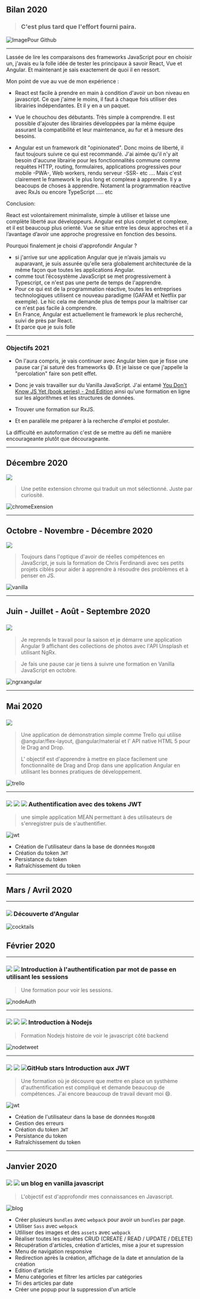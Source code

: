 ## **Bilan 2020**

>### C'est plus tard que l'effort fourni paira.

![ImagePour Github](https://user-images.githubusercontent.com/44428775/103479932-4ff6a580-4dd1-11eb-8e72-de38e0366b77.png)

---

Lassée de lire les comparaisons des frameworks JavaScript pour en choisir un, j'avais eu la folle idée de tester les principaux à savoir React, Vue et Angular.
Et maintenant je sais exactement de quoi il en ressort.

Mon point de vue au vue de mon expérience :

- React est facile à prendre en main à condition d'avoir un bon niveau en javascript.
Ce que j'aime le moins, il faut à chaque fois utiliser des librairies indépendantes. Et il y en a un paquet.

- Vue le chouchou des débutants. Très simple à comprendre. Il est possible d'ajouter des librairies développées par la même équipe assurant la compatibilité et leur maintenance, au fur et à mesure des besoins.

- Angular est un framework dit "opinionated". Donc moins de liberté, il faut toujours suivre ce qui est recommandé.
J'ai aimée qu'il n'y ait besoin d'aucune librairie pour les fonctionnalités commune comme requêtes HTTP, routing, formulaires, applications progressives pour mobile -PWA-, Web workers, rendu serveur -SSR- etc ....
Mais c'est clairement le framework le plus long et complexe à apprendre. Il y a beacoups de choses à apprendre. Notament la programmation réactive avec RxJs ou encore TypeScript ..... etc

Conclusion: 

React est volontairement minimaliste, simple à utiliser et laisse une complète liberté aux développeurs. Angular est plus complet et complexe, et il est beaucoup plus orienté. Vue se situe entre les deux approches et il a l’avantage d’avoir une approche progressive en fonction des besoins.

Pourquoi finalement je choisi d'approfondir Angular ?

- si j'arrive sur une application Angular que je n’avais jamais vu auparavant, je suis assurée qu'elle sera globalement architecturée de la même façon que toutes les applications Angular.
- comme tout l’écosystème JavaScript se met progressivement à Typescript, ce n'est pas une perte de temps de l'apprendre.
- Pour ce qui est de la programmation réactive, toutes les entreprises technologiques utilisent ce nouveau paradigme (GAFAM et Netflix par exemple). Le hic cela me demande plus de temps pour la maîtriser car ce n'est pas facile à comprendre.
-  En France, Angular est actuellement le framework le plus recherché, suivi de près par React.
- Et parce que je suis folle

---

### Objectifs 2021

- On l'aura compris, je vais continuer avec Angular bien que je fisse une pause car j'ai saturé des frameworks 😅. Et je laisse ce que j'appelle la "percolation" faire son petit effet.

- Donc je vais travailler sur du Vanilla JavaScript. J'ai entamé [You Don't Know JS Yet (book series) - 2nd Edition](https://github.com/getify/You-Dont-Know-JS) ainsi qu'une formation en ligne sur les algorithmes et les structures de données.

- Trouver une formation sur RxJS.

- Et en parallèle me préparer à la recherche d'emploi et postuler.

La difficulté en autoformation c'est de se mettre au défi ne manière encourageante plutôt que décourageante.





---

## **Décembre 2020**
![](https://img.shields.io/badge/JavaScript-f0db4e)
> Une petite extension chrome qui traduit un mot sélectionné. Juste par curiosité.

![chromeExension](https://user-images.githubusercontent.com/44428775/101495301-b3bfb700-3968-11eb-80d3-d3d711a50934.gif)

---
## **Octobre  - Novembre - Décembre 2020**
![](https://img.shields.io/badge/JavaScript-f0db4e)

>Toujours dans l'optique d'avoir de réelles compétences en JavaScript,
>je suis la formation de Chris Ferdinandi avec ses petits projets ciblés pour aider à apprendre à résoudre des problèmes et à penser en JS.

![vanilla](https://user-images.githubusercontent.com/44428775/100101366-720c1800-2e62-11eb-8979-f0a113c1611a.png)

---

## **Juin - Juillet - Août - Septembre 2020**

### ![](https://img.shields.io/badge/Angular-e23237)

>Je reprends le travail pour la saison et je démarre une application Angular 9 affichant des collections de photos avec l'API Unsplash et utilisant NgRx.

>Je fais une pause car je tiens à suivre une formation en Vanilla JavaScript en octobre.


![ngrxangular](https://user-images.githubusercontent.com/44428775/100098810-d6c57380-2e5e-11eb-97b2-4cebcb25af3a.gif)

---
##  **Mai 2020**
### ![](https://img.shields.io/badge/Angular-e23237)

> Une application de démonstration simple comme Trello qui utilise  @angular/flex-layout, @angular/material et l' API native HTML 5 pour le Drag and Drop.
> 
> L' objectif est d'apprendre à mettre en place facilement une fonctionnalité de Drag and Drop dans une application Angular en utilisant les bonnes pratiques de développement.

![trello](https://user-images.githubusercontent.com/44428775/83651398-b99f9e80-a5b9-11ea-8b83-5a41d94c1dc8.gif)

---
### ![](https://img.shields.io/badge/Angular-e23237) ![](https://img.shields.io/badge/Expressjs-24292e) ![](https://img.shields.io/badge/mongoDB-69b240) Authentification avec des tokens JWT

> une simple application MEAN permettant à des utilisateurs de s'enregistrer puis de s'authentifier.

![jwt](https://user-images.githubusercontent.com/44428775/83275402-63a0b480-a1cf-11ea-955c-d8eecf10467e.gif)

- Création de l'utilisateur dans la base de données `MongoDB`
- Création du token `JWT`
- Persistance du token
- Rafraîchissement du token
---

##  **Mars / Avril 2020**
---
### ![](https://img.shields.io/badge/Angular-e23237) Découverte d'Angular


![cocktails](https://user-images.githubusercontent.com/44428775/80719229-773afb80-8afb-11ea-97a5-dff6c0183f0a.gif)

##  **Février 2020**
---
### ![](https://img.shields.io/badge/Nodejs-3e863d) ![](https://img.shields.io/badge/Expressjs-24292e)  Introduction à l'authentification par mot de passe en utilisant les sessions

> Une formation pour voir les sessions.

![nodeAuth](https://user-images.githubusercontent.com/44428775/75045554-c5ac9800-54c3-11ea-933a-4795aaec5529.gif)

---
### ![](https://img.shields.io/badge/Nodejs-3e863d) ![](https://img.shields.io/badge/Expressjs-24292e) ![](https://img.shields.io/badge/mongoDB-69b240) Introduction à Nodejs

> Formation Nodejs histoire de voir le javascript côté backend

![nodetweet](https://user-images.githubusercontent.com/44428775/75605470-682bd300-5ae3-11ea-9351-4bf90fba1eeb.gif)

---
### ![](https://img.shields.io/badge/Vue-4dba87) ![](https://img.shields.io/badge/Nodejs-3e863d) ![GitHub stars](https://img.shields.io/github/stars/sandix34/Vue.js-JWT-Authentication) Introduction aux JWT

> Une formation où je découvre que mettre en place un systhème d'authentification est compliqué et demande beaucoup de compétences. J'ai encore beaucoup de travail devant moi 😄.

![jwt](https://user-images.githubusercontent.com/44428775/74524840-164e4f00-4f20-11ea-8058-41a4654282c6.gif)

- Création de l'utilisateur dans la base de données `MongoDB`
- Gestion des erreurs
- Création du token `JWT`
- Persistance du token
- Rafraîchissement du token

---

##  **Janvier 2020**

### ![](https://img.shields.io/badge/JavaScript-f0db4e) ![](https://img.shields.io/badge/Webpack-1c77c0) un blog en vanilla javascript 

> L'objectif est d'approfondir mes connaissances en Javascript.

![blog](https://user-images.githubusercontent.com/44428775/73850995-10c07d00-482d-11ea-84b3-0964b7610b77.gif)

- Créer plusieurs `bundles` avec `webpack` pour avoir un `bundles` par page.
- Utiliser `Sass` avec `webpack`
- Utliliser des images et des `assets` avec `webpack`
- Réaliser toutes les requêtes CRUD (CREATE / READ / UPDATE / DELETE)
- Récupération d'articles, création d'articles, mise a jour et supression
- Menu de navigation responsive
- Redirection après la création, affichage de la date et annulation de la création
- Edition d'article
- Menu catégories et filtrer les articles par catégories
- Tri des articles par date
- Créer une popup pour la suppression d'un article